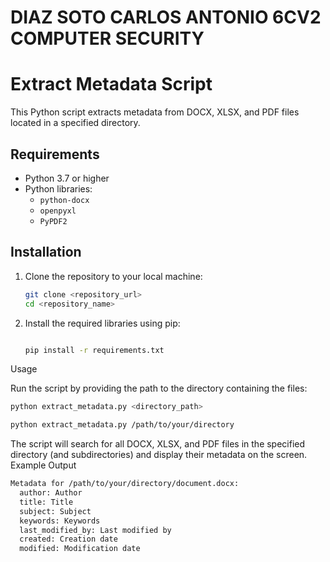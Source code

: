 DIAZ SOTO CARLOS ANTONIO 6CV2
COMPUTER SECURITY
==================================
# Extract Metadata Script

This Python script extracts metadata from DOCX, XLSX, and PDF files located in a specified directory.

## Requirements

- Python 3.7 or higher
- Python libraries:
  - `python-docx`
  - `openpyxl`
  - `PyPDF2`

## Installation

1. Clone the repository to your local machine:

   ```sh
   git clone <repository_url>
   cd <repository_name>

2. Install the required libraries using pip:

    ```sh

    pip install -r requirements.txt

Usage

Run the script by providing the path to the directory containing the files:

```bash
python extract_metadata.py <directory_path>
```
```bash
python extract_metadata.py /path/to/your/directory
```

The script will search for all DOCX, XLSX, and PDF files in the specified directory (and subdirectories) and display their metadata on the screen.
Example Output


```sh
Metadata for /path/to/your/directory/document.docx:
  author: Author
  title: Title
  subject: Subject
  keywords: Keywords
  last_modified_by: Last modified by
  created: Creation date
  modified: Modification date
```
